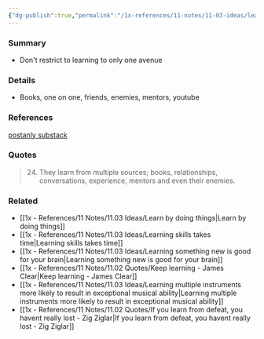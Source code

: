 ```yaml
---
{"dg-publish":true,"permalink":"/1x-references/11-notes/11-03-ideas/learn-from-multiple-sources/","title":"Learn from multiple sources","created":"2024-11-26T15:50:39.405+03:00","updated":"2024-12-03T22:30:50.934+03:00"}
---
```



### Summary
- Don't restrict to learning to only one avenue

### Details
- Books, one on one, friends, enemies, mentors, youtube

### References
[postanly substack](https://postanly.substack.com/p/50-habits-of-lifelong-learners-the)

### Quotes
> 24. They learn from multiple sources; books, relationships, conversations, experience, mentors and even their enemies.
 
### Related
- [[1x - References/11 Notes/11.03 Ideas/Learn by doing things\|Learn by doing things]]
- [[1x - References/11 Notes/11.03 Ideas/Learning skills takes time\|Learning skills takes time]]
- [[1x - References/11 Notes/11.03 Ideas/Learning something new is good for your brain\|Learning something new is good for your brain]]
- [[1x - References/11 Notes/11.02 Quotes/Keep learning - James Clear\|Keep learning - James Clear]]
- [[1x - References/11 Notes/11.03 Ideas/Learning multiple instruments more likely to result in exceptional musical ability\|Learning multiple instruments more likely to result in exceptional musical ability]]
- [[1x - References/11 Notes/11.02 Quotes/If you learn from defeat, you havent really lost - Zig Ziglar\|If you learn from defeat, you havent really lost - Zig Ziglar]]